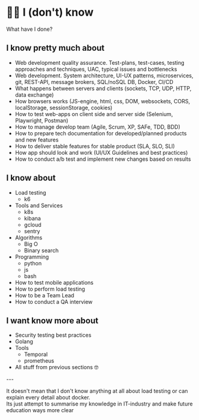 # 👨‍🎓 I (don't) know

What have I done?

## I know pretty much about

* Web development quality assurance. Test-plans, test-cases, testing approaches and techniques, UAC, typical issues and bottlenecks
* Web development.  System architecture, UI-UX patterns, microservices, git, REST-API, message brokers, SQL/noSQL DB, Docker, CI/CD
* What happens between servers and clients (sockets, TCP, UDP, HTTP, data exchange)
* How browsers works (JS-engine, html, css, DOM, websockets, CORS, localStorage, sessionStorage, cookies)
* How to test web-apps on client side and server side (Selenium, Playwright, Postman)
* How to manage develop team (Agile, Scrum, XP, SAFe, TDD, BDD)
* How to prepare tech documentation for developed/planned products and new features
* How to deliver stable features for stable product (SLA, SLO, SLI)
* How app should look and work (UI/UX Guidelines and best practices)
* How to conduct a/b test and implement new changes based on results

## I know about

* Load testing
  * k6
* Tools and Services
  * k8s
  * kibana
  * gcloud
  * sentry
* Algorithms
  * Big O
  * Binary search
* Programming
  * python
  * js
  * bash
* How to test mobile applications
* How to perform load testing
* How to be a Team Lead
* How to conduct a QA interview

## I want know more about

* Security testing best practices
* Golang
* Tools
	* Temporal
	* prometheus
* All stuff from previous sections 🤓

\---

It doesn't mean that I don't know anything at all about load testing or can explain every detail about docker.  
Its just attempt to summarise my knowledge in IT-industry and make future education ways more clear
